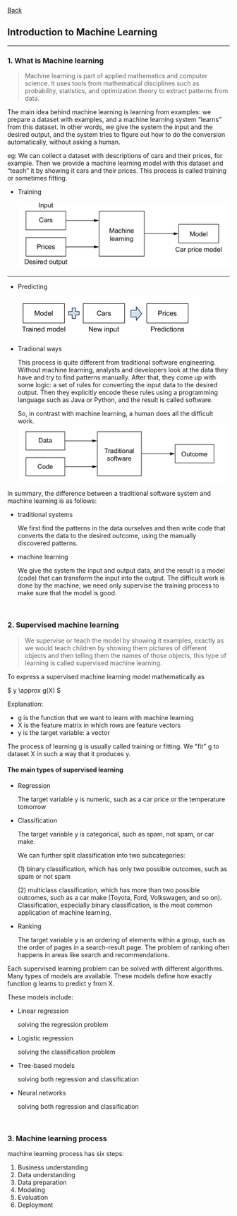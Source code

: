 [Back](README.md)

## Introduction to Machine Learning

<hr>


### 1. What is Machine learning

> Machine learning is part of applied mathematics and computer science. It uses tools from mathematical disciplines such as probability, statistics, and optimization theory to extract patterns from data.

The main idea behind machine learning is learning from examples: we prepare a
dataset with examples, and a machine learning system “learns” from this dataset. In other words, we give the system the input and the desired output, and the system tries to figure out how to do the conversion automatically, without asking a human.

eg:
We can collect a dataset with descriptions of cars and their prices, for example.
Then we provide a machine learning model with this dataset and “teach” it by
showing it cars and their prices. This process is called training or sometimes fitting.

- Training

    ![Training](https://github.com/Elliot518/mcp-oss-tech/blob/main/ai/ml/training.png?raw=true)

<hr>

- Predicting

    ![Predicting](https://github.com/Elliot518/mcp-oss-tech/blob/main/ai/ml/predicting.png?raw=true)

- Tradional ways

    This process is quite different from traditional software engineering. Without
    machine learning, analysts and developers look at the data they have and try to find patterns manually. After that, they come up with some logic: a set of rules for converting the input data to the desired output. Then they explicitly encode these rules using a programming language such as Java or Python, and the result is called software. 

    So, in contrast with machine learning, a human does all the difficult work.
    ![Tradional ways](https://github.com/Elliot518/mcp-oss-tech/blob/main/ai/ml/traditional_way.png?raw=true)

In summary, the difference between a traditional software system and machine learning is as follows:

- traditional systems

    We first find the patterns in the data ourselves and then write code that converts the data to the desired outcome, using the manually discovered patterns.

- machine learning

    We give the system the input and output data, and the result is a model (code) that can transform the input into the output. The difficult work is done by the machine; we need only supervise the training process to make sure that the model is good.


&nbsp;

### 2. Supervised machine learning

>We supervise or teach the model by showing it examples, exactly as we would teach children by showing them pictures of different objects and then telling them the names of those objects, this type of learning is called supervised machine learning.

To express a supervised machine learning model mathematically as

$
y \approx g(X)
$

Explanation:
- g is the function that we want to learn with machine learning
- X is the feature matrix in which rows are feature vectors
- y is the target variable: a vector

The process of learning g is usually called training or fitting. We "fit" g to dataset X in such a way that it produces y.

#### The main types of supervised learning

- Regression

    The target variable y is numeric, such as a car price or the temperature tomorrow


- Classification

    The target variable y is categorical, such as spam, not spam, or car
    make. 
    
    We can further split classification into two subcategories: 


    (1) binary classification, which has only two possible outcomes, such as spam or not spam

    (2) multiclass classification, which has more than two possible outcomes, such as a car make (Toyota, Ford, Volkswagen, and so on). 
    Classification, especially binary classification, is the most common application of machine learning. 

- Ranking

    The target variable y is an ordering of elements within a group, such as
    the order of pages in a search-result page. The problem of ranking often happens in areas like search and recommendations.

Each supervised learning problem can be solved with different algorithms. Many types of models are available. These models define how exactly function g learns to predict y from X.

These models include:
- Linear regression 
    
    solving the regression problem
    
- Logistic regression 

    solving the classification problem


- Tree-based models

    solving both regression and classification

- Neural networks

    solving both regression and classification

&nbsp;

### 3. Machine learning process

machine learning process has six steps:
1. Business understanding
2. Data understanding
3. Data preparation
4. Modeling
5. Evaluation
6. Deployment

